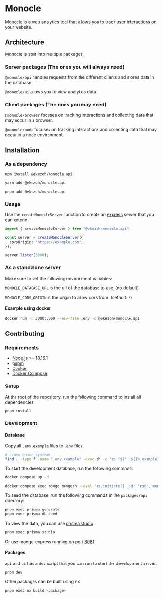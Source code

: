 # Monocle

Monocle is a web analytics tool that allows you to track user interactions on your website.

## Architecture

Monocle is split into multiple packages

### Server packages (The ones you will always need)

`@monocle/api` handles requests from the different clients and stores data in the database.

`@monocle/ui` allows you to view analytics data.

### Client packages (The ones you may need)

`@monocle/browser` focuses on tracking interactions and collecting data that may occur in a browser.

`@monocle/node` focuses on tracking interactions and collecting data that may occur in a node environment.

## Installation

### As a dependency

```sh
npm install @ekezoh/monocle.api
```

```sh
yarn add @ekezoh/monocle.api
```

```sh
pnpm add @ekezoh/monocle.api
```

### Usage

Use the `createMonocleServer` function to create an [express](https://expressjs.com/en/4x/api.html#express) server that you can extend.

```ts
import { createMonocleServer } from "@ekezoh/monocle.api";

const server = createMonocleServer({
  corsOrigin: "https://example.com",
});

server.listen(3000);
```

### As a standalone server

Make sure to set the following environment variables:

`MONOCLE_DATABASE_URL` is the url of the database to use. (no default)

`MONOCLE_CORS_ORIGIN` is the origin to allow cors from. (default: `*`)

#### Example using docker

```sh
docker run -p 3000:3000 --env-file .env -d @ekezoh/monocle.api
```

## Contributing

### Requirements

- [Node.js](https://nodejs.org/en/) >= 18.16.1
- [pnpm](https://pnpm.io/)
- [Docker](https://www.docker.com/)
- [Docker Compose](https://docs.docker.com/compose/)

### Setup

At the root of the repository, run the following command to install all dependencies:

```sh
pnpm install
```

### Development

#### Database

Copy all `.env.example` files to `.env` files.

```sh
# Linux based systems
find . -type f -name ".env.example" -exec sh -c 'cp "$1" "${1%.example}"' _ {} \;
```

To start the development database, run the following command:

```sh
docker compose up -d

docker compose exec mongo mongosh --eval 'rs.initiate({ _id: "rs0", members: [{ _id: 0, host: "localhost:27017" }] })'
```

To seed the database, run the following commands in the `packages/api` directory:

```sh
pnpm exec prisma generate
pnpm exec prisma db seed
```

To view the data, you can use [prisma studio](https://www.prisma.io/studio).

```sh
pnpm exec prisma studio
```

Or use mongo-express running on port [8081](http://localhost:8081).

#### Packages

`api` and `ui` has a `dev` script that you can run to start the development server.

```sh
pnpm dev
```

Other packages can be built using nx

```sh
pnpm exec nx build <package>
```
